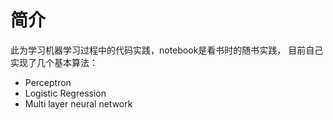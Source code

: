 # 简介

此为学习机器学习过程中的代码实践，notebook是看书时的随书实践，
目前自己实现了几个基本算法：

- Perceptron
- Logistic Regression
- Multi layer neural network